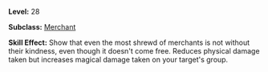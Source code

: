 <!-- TITLE: Skill: Heart Of Gold -->
<!-- SUBTITLE:  -->

**Level:** 28

**Subclass:** [Merchant](merchant)

**Skill Effect:** Show that even the most shrewd of merchants is not without their kindness, even though it doesn't come free.  Reduces physical damage taken but increases magical damage taken on your target's group.